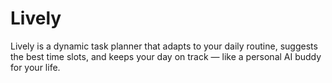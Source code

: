 # Lively
Lively is a dynamic task planner that adapts to your daily routine, suggests the best time slots, and keeps your day on track — like a personal AI buddy for your life.
